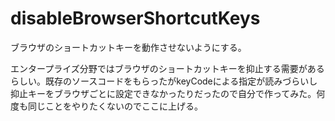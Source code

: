 # disableBrowserShortcutKeys
ブラウザのショートカットキーを動作させないようにする。

エンタープライズ分野ではブラウザのショートカットキーを抑止する需要があるらしい。既存のソースコードをもらったがkeyCodeによる指定が読みづらいし抑止キーをブラウザごとに設定できなかったりだったので自分で作ってみた。何度も同じことをやりたくないのでここに上げる。
